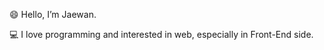 😄 Hello, I’m Jaewan.

💻 I love programming and interested in web, especially in Front-End side.

<!---
jamieecode/jamieecode is a ✨ special ✨ repository because its `README.md` (this file) appears on your GitHub profile.
You can click the Preview link to take a look at your changes.
--->
